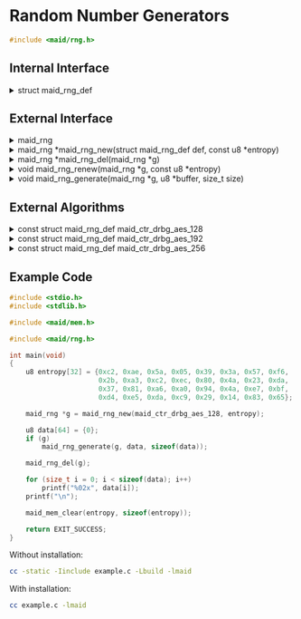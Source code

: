 <!---
 *  This file is part of libmaid
 *
 *  Libmaid is free software; you can redistribute it and/or
 *  modify it under the terms of the GNU Lesser General Public
 *  License as published by the Free Software Foundation; either
 *  version 2.1 of the License, or (at your option) any later version.
 *
 *  Libmaid is distributed in the hope that it will be useful,
 *  but WITHOUT ANY WARRANTY; without even the implied warranty of
 *  MERCHANTABILITY or FITNESS FOR A PARTICULAR PURPOSE.
 *  See the GNU Lesser General Public License for more details.
 *
 *  You should have received a copy of the GNU Lesser General Public
 *  License along with libmaid; if not, see <https://www.gnu.org/licenses/>.
--->

# Random Number Generators

```c
#include <maid/rng.h>
```

## Internal Interface

<details>
<summary>struct maid_rng_def</summary>
Type that defines a RNG algorithm

</details>

## External Interface

<details>
<summary>maid_rng</summary>
Opaque type that contains the state of a RNG

</details>

<details>
<summary>maid_rng *maid_rng_new(struct maid_rng_def def,
                                const u8 *entropy)</summary>
Creates a RNG instance

### Parameters
| name    | description          |
|---------|----------------------|
| def     | Algorithm definition |
| entropy | Algorithm-dependent  |

### Return value
| case    | description       |
|---------|-------------------|
| Success | maid_rng instance |
| Failure | NULL              |

</details>

<details>
<summary>maid_rng *maid_rng_del(maid_rng *g)</summary>
Deletes a RNG instance

### Parameters
| name | description       |
|------|-------------------|
| g    | maid_rng instance |

### Return value
| case   | description |
|--------|-------------|
| Always | NULL        |

</details>

<details>
<summary>void maid_rng_renew(maid_rng *g, const u8 *entropy)</summary>
Recreates a RNG instance

### Parameters
| name    | description          |
|---------|----------------------|
| g       | maid_rng instance    |
| entropy | Algorithm-dependent  |

</details>

<details>
<summary>void maid_rng_generate(maid_rng *g, u8 *buffer,
                                size_t size)</summary>
Generates pseudorandom bytes

### Parameters
| name   | description             |
|--------|-------------------------|
| g      | maid_rng instance       |
| buffer | Memory to be written on |
| size   | Size of the operation   |

</details>

## External Algorithms

<details>
<summary>const struct maid_rng_def maid_ctr_drbg_aes_128</summary>
CTR-DRBG with AES-128 (NIST)

### Parameters
| name    | description |
|---------|-------------|
| entropy | 32 bytes    |
</details>

<details>
<summary>const struct maid_rng_def maid_ctr_drbg_aes_192</summary>
CTR-DRBG with AES-192 (NIST)

### Parameters
| name    | description |
|---------|-------------|
| entropy | 40 bytes    |
</details>

<details>
<summary>const struct maid_rng_def maid_ctr_drbg_aes_256</summary>
CTR-DRBG with AES-256 (NIST)

### Parameters
| name    | description |
|---------|-------------|
| entropy | 48 bytes    |
</details>

## Example Code

```c
#include <stdio.h>
#include <stdlib.h>

#include <maid/mem.h>

#include <maid/rng.h>

int main(void)
{
    u8 entropy[32] = {0xc2, 0xae, 0x5a, 0x05, 0x39, 0x3a, 0x57, 0xf6,
                      0x2b, 0xa3, 0xc2, 0xec, 0x80, 0x4a, 0x23, 0xda,
                      0x37, 0x81, 0xa6, 0xa0, 0x94, 0x4a, 0xe7, 0xbf,
                      0xd4, 0xe5, 0xda, 0xc9, 0x29, 0x14, 0x83, 0x65};

    maid_rng *g = maid_rng_new(maid_ctr_drbg_aes_128, entropy);

    u8 data[64] = {0};
    if (g)
        maid_rng_generate(g, data, sizeof(data));

    maid_rng_del(g);

    for (size_t i = 0; i < sizeof(data); i++)
        printf("%02x", data[i]);
    printf("\n");

    maid_mem_clear(entropy, sizeof(entropy));

    return EXIT_SUCCESS;
}
```

Without installation:
```sh
cc -static -Iinclude example.c -Lbuild -lmaid
```

With installation:
```sh
cc example.c -lmaid
```
